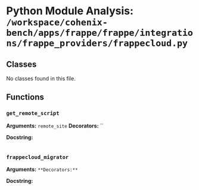 # Python Module Analysis: `/workspace/cohenix-bench/apps/frappe/frappe/integrations/frappe_providers/frappecloud.py`

## Classes

No classes found in this file.


## Functions

### `get_remote_script`
**Arguments:** `remote_site`
**Decorators:** ``

**Docstring:**
```

```
### `frappecloud_migrator`
**Arguments:** ``
**Decorators:** ``

**Docstring:**
```

```

